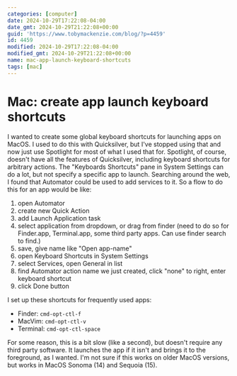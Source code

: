 ```yaml
---
categories: [computer]
date: 2024-10-29T17:22:08-04:00
date_gmt: 2024-10-29T21:22:08+00:00
guid: 'https://www.tobymackenzie.com/blog/?p=4459'
id: 4459
modified: 2024-10-29T17:22:08-04:00
modified_gmt: 2024-10-29T21:22:08+00:00
name: mac-app-launch-keyboard-shortcuts
tags: [mac]
---
```


Mac: create app launch keyboard shortcuts
=========================================

I wanted to create some global keyboard shortcuts for launching apps on MacOS.  I used to do this with Quicksilver, but I've stopped using that and now just use Spotlight for most of what I used that for.  Spotlight, of course, doesn't have all the features of Quicksilver, including keyboard shortcuts for arbitrary actions.  The "Keyboards Shortcuts" pane in System Settings can do a lot, but not specify a specific app to launch.  Searching around the web, I found that Automator could be used to add services to it.  So a flow to do this for an app would be like:

<!--more-->

1. open Automator
2. create new Quick Action
3. add Launch Application task
4. select application from dropdown, or drag from finder (need to do so for Finder.app, Terminal.app, some third party apps.  Can use finder search to find.)
5. save, give name like "Open app-name"
6. open Keyboard Shortcuts in System Settings
7. select Services, open General in list
8. find Automator action name we just created, click "none" to right, enter keyboard shortcut
9. click Done button

I set up these shortcuts for frequently used apps:

- Finder: `cmd-opt-ctl-f`
- MacVim: `cmd-opt-ctl-v`
- Terminal: `cmd-opt-ctl-space`

For some reason, this is a bit slow (like a second), but doesn't require any third party software.  It launches the app if it isn't and brings it to the foreground, as I wanted.  I'm not sure if this works on older MacOS versions, but works in MacOS Sonoma (14) and Sequoia (15).
